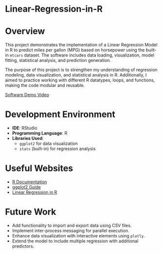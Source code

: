 # Linear-Regression-in-R
# Overview

This project demonstrates the implementation of a Linear Regression Model in R to predict miles per gallon (MPG) based on horsepower using the built-in `mtcars` dataset. The software includes data loading, visualization, model fitting, statistical analysis, and prediction generation. 

The purpose of this project is to strengthen my understanding of regression modeling, data visualization, and statistical analysis in R. Additionally, I aimed to practice working with different R datatypes, loops, and functions, making the code modular and reusable.

[Software Demo Video](http://youtube.link.goes.here)

# Development Environment

- **IDE**: RStudio  
- **Programming Language**: R  
- **Libraries Used**:  
  - `ggplot2` for data visualization  
  - `stats` (built-in) for regression analysis  

# Useful Websites

- [R Documentation](https://www.r-project.org/)  
- [ggplot2 Guide](https://ggplot2.tidyverse.org/)  
- [Linear Regression in R](https://rpubs.com/)  

# Future Work

- Add functionality to import and export data using CSV files.  
- Implement inter-process messaging for parallel execution.  
- Enhance data visualization with interactive elements using `plotly`.  
- Extend the model to include multiple regression with additional predictors.  
